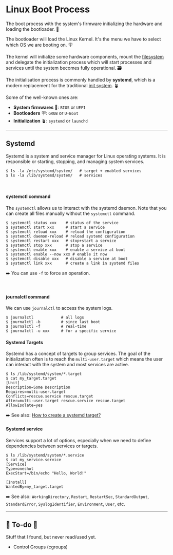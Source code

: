 # Linux Boot Process

<div class="row row-cols-md-2"><div>

The boot process with the system's firmware initializing the hardware and loading the bootloader. 🧳

The bootloader will load the Linux Kernel. It's the menu we have to select which OS we are booting on. 🪧

The kernel will initialize some hardware components, mount the [filesystem](../files/index.md) and delegate the initialization process which will start processes and services until the system becomes fully operational. 🗃️

The initialisation process is commonly handled by **systemd**, which is a modern replacement for the traditional [init system](https://en.wikipedia.org/wiki/Init). 🪴
</div><div>

Some of the well-known ones are:

* **System firmwares** 🧳: `BIOS` or `UEFI`
* **Bootloaders** 🪧: `GRUB` or `U-Boot`
* **Initialization** 🪴: `systemd` or `launchd`
</div></div>

<hr class="sep-both">

## Systemd

<div class="row row-cols-md-2"><div>

Systemd is a system and service manager for Linux operating systems. It is responsible or starting, stopping, and managing system services.

```shell!
$ ls -la /etc/systemd/system/   # target + enabled services
$ ls -la /lib/systemd/system/   # services
```

<br>

#### systemctl command

The `systemctl` allows us to interact with the systemd daemon. Note that you can create all files manually without the `systemctl` command.

```shell!
$ systemctl status xxx    # status of the service
$ systemctl start xxx     # start a service
$ systemctl reload xxx    # reload the configuration
$ systemctl daemon-reload # reload systemd configuration
$ systemctl restart xxx   # stop+start a service
$ systemctl stop xxx      # stop a service
$ systemctl enable xxx    # enable a service at boot
$ systemctl enable --now xxx # enable it now
$ systemctl disable xxx   # disable a service at boot
$ systemctl link xxx      # create a link in systemd files
```

➡️ You can use `-f` to force an operation.

<br>

#### journalctl command

We can use `journalctl` to access the system logs.

```shell!
$ journalctl            # all logs
$ journalctl -b         # since last boot
$ journalctl -f         # real-time
$ journalctl -u xxx     # for a specific service
```
</div><div>

#### Systemd Targets

Systemd has a concept of targets to group services. The goal of the initialization often is to reach the `multi-user.target` which means the user can interact with the system and most services are active.

```shell!
$ ls /lib/systemd/system/*.target
$ cat my_target.target
[Unit]
Description=Some Description
Requires=multi-user.target
Conflicts=rescue.service rescue.target
After=multi-user.target rescue.service rescue.target
AllowIsolate=yes
```

➡️ See also: [How to create a systemd target?](https://unix.stackexchange.com/questions/301987/how-to-create-a-systemd-target)

#### Systemd service

Services support a lot of options, especially when we need to define dependencies between services or targets.

```shell!
$ ls /lib/systemd/system/*.service
$ cat my_service.service
[Service]
Type=oneshot
ExecStart=/bin/echo "Hello, World!"

[Install]
WantedBy=my_target.target
```

➡️ See also: `WorkingDirectory`, `Restart`, `RestartSec`, `StandardOutput`, `StandardError`, `SyslogIdentifier`, `Environment`, `User`, etc.
</div></div>

<hr class="sep-both">

## 👻 To-do 👻

Stuff that I found, but never read/used yet.

<div class="row row-cols-md-2"><div>

* Control Groups (cgroups)
</div><div>
</div></div>